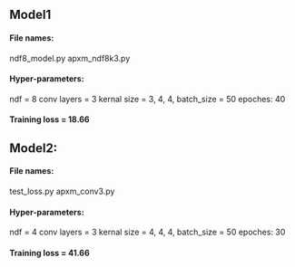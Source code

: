 ## Model1
#### File names: 
  ndf8_model.py
  apxm_ndf8k3.py
  
#### Hyper-parameters: 
  ndf = 8
  conv layers = 3
  kernal size = 3, 4, 4, 
  batch_size = 50
  epoches: 40
  
#### Training loss = 18.66

## Model2: 
#### File names: 
  test_loss.py
  apxm_conv3.py
  
#### Hyper-parameters: 
  ndf = 4
  conv layers = 3
  kernal size = 4, 4, 4, 
  batch_size = 50
  epoches: 30
  
#### Training loss = 41.66
